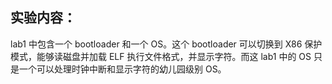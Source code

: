 ## 实验内容：

lab1 中包含一个 bootloader 和一个 OS。这个 bootloader 可以切换到 X86 保护模式，能够读磁盘并加载 ELF 执行文件格式，并显示字符。而这 lab1 中的 OS 只是一个可以处理时钟中断和显示字符的幼儿园级别 OS。

